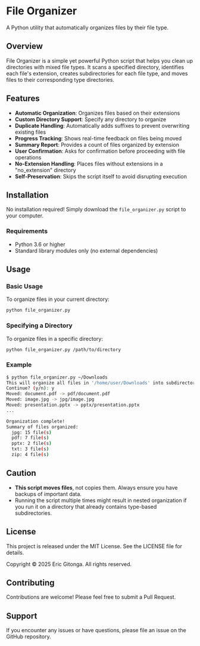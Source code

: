 # File Organizer

A Python utility that automatically organizes files by their file type.

## Overview

File Organizer is a simple yet powerful Python script that helps you clean up directories with mixed file types. It scans a specified directory, identifies each file's extension, creates subdirectories for each file type, and moves files to their corresponding type directories.

## Features

- **Automatic Organization**: Organizes files based on their extensions
- **Custom Directory Support**: Specify any directory to organize
- **Duplicate Handling**: Automatically adds suffixes to prevent overwriting existing files
- **Progress Tracking**: Shows real-time feedback on files being moved
- **Summary Report**: Provides a count of files organized by extension
- **User Confirmation**: Asks for confirmation before proceeding with file operations
- **No-Extension Handling**: Places files without extensions in a "no_extension" directory
- **Self-Preservation**: Skips the script itself to avoid disrupting execution

## Installation

No installation required! Simply download the `file_organizer.py` script to your computer.

### Requirements

- Python 3.6 or higher
- Standard library modules only (no external dependencies)

## Usage

### Basic Usage

To organize files in your current directory:

```bash
python file_organizer.py
```

### Specifying a Directory

To organize files in a specific directory:

```bash
python file_organizer.py /path/to/directory
```

### Example

```bash
$ python file_organizer.py ~/Downloads
This will organize all files in '/home/user/Downloads' into subdirectories by file type.
Continue? (y/n): y
Moved: document.pdf -> pdf/document.pdf
Moved: image.jpg -> jpg/image.jpg
Moved: presentation.pptx -> pptx/presentation.pptx
...

Organization complete!
Summary of files organized:
  jpg: 15 file(s)
  pdf: 7 file(s)
  pptx: 2 file(s)
  txt: 3 file(s)
  zip: 4 file(s)
```

## Caution

- **This script moves files**, not copies them. Always ensure you have backups of important data.
- Running the script multiple times might result in nested organization if you run it on a directory that already contains type-based subdirectories.

## License

This project is released under the MIT License. See the LICENSE file for details.

Copyright © 2025 Eric Gitonga. All rights reserved.

## Contributing

Contributions are welcome! Please feel free to submit a Pull Request.

## Support

If you encounter any issues or have questions, please file an issue on the GitHub repository.
